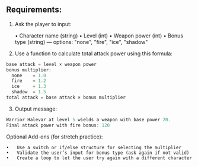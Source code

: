 ## Requirements:

1. Ask the player to input:

   • Character name (string)
   • Level (int)
   • Weapon power (int)
   • Bonus type (string) — options: "none", "fire", "ice", "shadow"

2. Use a function to calculate total attack power using this formula:

```cpp
base attack = level × weapon power
bonus multiplier:
  none    = 1.0
  fire    = 1.2
  ice     = 1.3
  shadow  = 1.5
total attack = base attack × bonus multiplier
```

3. Output message:

```cpp
Warrior Halevar at level 5 wields a weapon with base power 20.
Final attack power with fire bonus: 120
```

Optional Add-ons (for stretch practice):

    •	Use a switch or if/else structure for selecting the multiplier
    •	Validate the user’s input for bonus type (ask again if not valid)
    •	Create a loop to let the user try again with a different character
